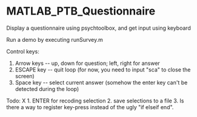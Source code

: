 # MATLAB_PTB_Questionnaire
Display a questionnaire using psychtoolbox, and get input using keyboard

Run a demo by executing runSurvey.m

Control keys:
  1. Arrow keys -- up, down for question; left, right for answer
  2. ESCAPE key -- quit loop (for now, you need to input "sca" to close the screen)
  3. Space key -- select current answer (somehow the enter key can't be detected during the loop)

Todo:
X 1. ENTER for recoding selection
  2. save selections to a file
  3. Is there a way to register key-press instead of the ugly "if elseif end".
